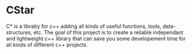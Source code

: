 # CStar
C* is a libraby for c++ adding all kinds of useful functions, tools, data-structures, etc.
The goal of this project is to create a reliable independant and lightweight c++ library
that can save you some developement time for all kinds of different c++ projects.
